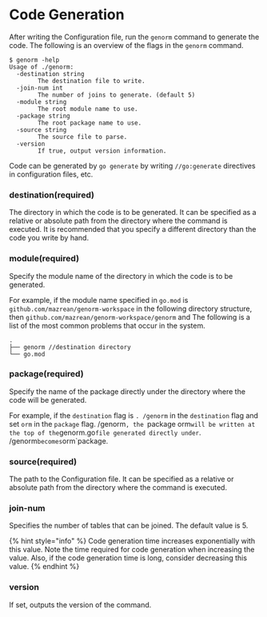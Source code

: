 # Code Generation

After writing the Configuration file, run the `genorm` command to generate the code. The following is an overview of the flags in the `genorm` command.

```
$ genorm -help
Usage of ./genorm:
  -destination string
    	The destination file to write.
  -join-num int
    	The number of joins to generate. (default 5)
  -module string
    	The root module name to use.
  -package string
    	The root package name to use.
  -source string
    	The source file to parse.
  -version
    	If true, output version information.
```

Code can be generated by `go generate` by writing `//go:generate` directives in configuration files, etc.

### destination(required)

The directory in which the code is to be generated. It can be specified as a relative or absolute path from the directory where the command is executed. It is recommended that you specify a different directory than the code you write by hand.

### module(required)

Specify the module name of the directory in which the code is to be generated.

For example, if the module name specified in `go.mod` is `github.com/mazrean/genorm-workspace` in the following directory structure, then `github.com/mazrean/genorm-workspace/genorm` and The following is a list of the most common problems that occur in the system.

```
.
├── genorm //destination directory
└── go.mod
```

### package(required)

Specify the name of the package directly under the directory where the code will be generated.

For example, if the `destination` flag is `. /genorm` in the `destination` flag and set `orm` in the `package` flag. /genorm`, the `package orm` will be written at the top of the `genorm.go` file generated directly under `. /genorm` becomes `orm`package.

### source(required)

The path to the Configuration file. It can be specified as a relative or absolute path from the directory where the command is executed.

### join-num

Specifies the number of tables that can be joined. The default value is 5.

{% hint style="info" %}
Code generation time increases exponentially with this value. Note the time required for code generation when increasing the value. Also, if the code generation time is long, consider decreasing this value.
{% endhint %}

### version

If set, outputs the version of the command.

